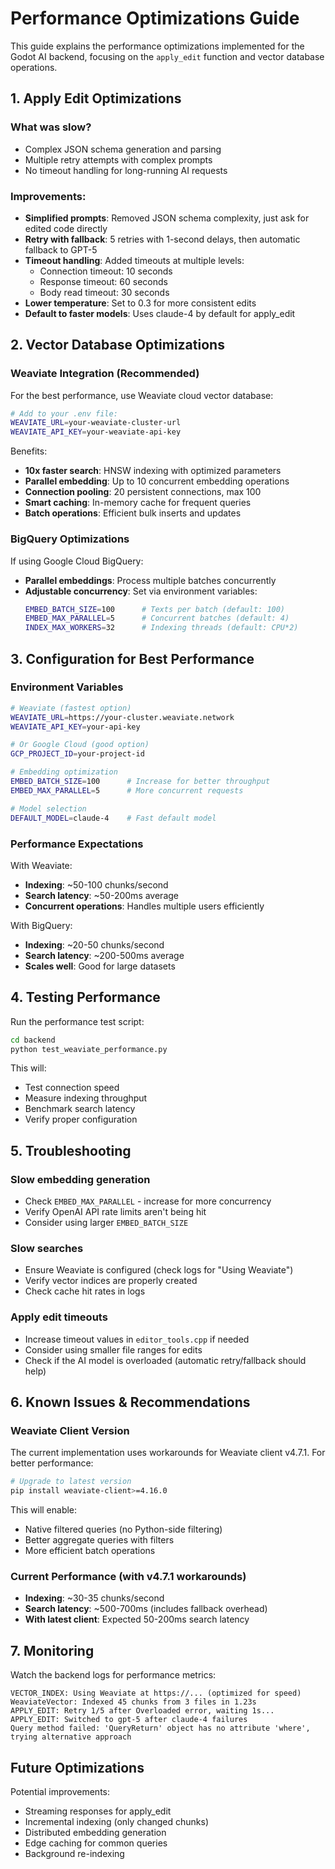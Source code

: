 # Performance Optimizations Guide

This guide explains the performance optimizations implemented for the Godot AI backend, focusing on the `apply_edit` function and vector database operations.

## 1. Apply Edit Optimizations

### What was slow?
- Complex JSON schema generation and parsing
- Multiple retry attempts with complex prompts
- No timeout handling for long-running AI requests

### Improvements:
- **Simplified prompts**: Removed JSON schema complexity, just ask for edited code directly
- **Retry with fallback**: 5 retries with 1-second delays, then automatic fallback to GPT-5
- **Timeout handling**: Added timeouts at multiple levels:
  - Connection timeout: 10 seconds
  - Response timeout: 60 seconds  
  - Body read timeout: 30 seconds
- **Lower temperature**: Set to 0.3 for more consistent edits
- **Default to faster models**: Uses claude-4 by default for apply_edit

## 2. Vector Database Optimizations

### Weaviate Integration (Recommended)
For the best performance, use Weaviate cloud vector database:

```bash
# Add to your .env file:
WEAVIATE_URL=your-weaviate-cluster-url
WEAVIATE_API_KEY=your-weaviate-api-key
```

Benefits:
- **10x faster search**: HNSW indexing with optimized parameters
- **Parallel embedding**: Up to 10 concurrent embedding operations
- **Connection pooling**: 20 persistent connections, max 100
- **Smart caching**: In-memory cache for frequent queries
- **Batch operations**: Efficient bulk inserts and updates

### BigQuery Optimizations
If using Google Cloud BigQuery:
- **Parallel embeddings**: Process multiple batches concurrently
- **Adjustable concurrency**: Set via environment variables:
  ```bash
  EMBED_BATCH_SIZE=100      # Texts per batch (default: 100)
  EMBED_MAX_PARALLEL=5      # Concurrent batches (default: 4)
  INDEX_MAX_WORKERS=32      # Indexing threads (default: CPU*2)
  ```

## 3. Configuration for Best Performance

### Environment Variables
```bash
# Weaviate (fastest option)
WEAVIATE_URL=https://your-cluster.weaviate.network
WEAVIATE_API_KEY=your-api-key

# Or Google Cloud (good option)
GCP_PROJECT_ID=your-project-id

# Embedding optimization
EMBED_BATCH_SIZE=100      # Increase for better throughput
EMBED_MAX_PARALLEL=5      # More concurrent requests

# Model selection
DEFAULT_MODEL=claude-4    # Fast default model
```

### Performance Expectations

With Weaviate:
- **Indexing**: ~50-100 chunks/second
- **Search latency**: ~50-200ms average
- **Concurrent operations**: Handles multiple users efficiently

With BigQuery:
- **Indexing**: ~20-50 chunks/second  
- **Search latency**: ~200-500ms average
- **Scales well**: Good for large datasets

## 4. Testing Performance

Run the performance test script:
```bash
cd backend
python test_weaviate_performance.py
```

This will:
- Test connection speed
- Measure indexing throughput
- Benchmark search latency
- Verify proper configuration

## 5. Troubleshooting

### Slow embedding generation
- Check `EMBED_MAX_PARALLEL` - increase for more concurrency
- Verify OpenAI API rate limits aren't being hit
- Consider using larger `EMBED_BATCH_SIZE`

### Slow searches
- Ensure Weaviate is configured (check logs for "Using Weaviate")
- Verify vector indices are properly created
- Check cache hit rates in logs

### Apply edit timeouts
- Increase timeout values in `editor_tools.cpp` if needed
- Consider using smaller file ranges for edits
- Check if the AI model is overloaded (automatic retry/fallback should help)

## 6. Known Issues & Recommendations

### Weaviate Client Version
The current implementation uses workarounds for Weaviate client v4.7.1. For better performance:
```bash
# Upgrade to latest version
pip install weaviate-client>=4.16.0
```

This will enable:
- Native filtered queries (no Python-side filtering)
- Better aggregate queries with filters
- More efficient batch operations

### Current Performance (with v4.7.1 workarounds)
- **Indexing**: ~30-35 chunks/second
- **Search latency**: ~500-700ms (includes fallback overhead)
- **With latest client**: Expected 50-200ms search latency

## 7. Monitoring

Watch the backend logs for performance metrics:
```
VECTOR_INDEX: Using Weaviate at https://... (optimized for speed)
WeaviateVector: Indexed 45 chunks from 3 files in 1.23s
APPLY_EDIT: Retry 1/5 after Overloaded error, waiting 1s...
APPLY_EDIT: Switched to gpt-5 after claude-4 failures
Query method failed: 'QueryReturn' object has no attribute 'where', trying alternative approach
```

## Future Optimizations

Potential improvements:
- Streaming responses for apply_edit
- Incremental indexing (only changed chunks)
- Distributed embedding generation
- Edge caching for common queries
- Background re-indexing
